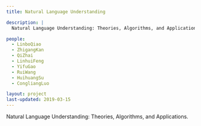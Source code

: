 ```yaml
---
title: Natural Language Understanding

description: |
  Natural Language Understanding: Theories, Algorithms, and Applications.

people:
  - LinboQiao
  - ZhigangKan
  - QiZhai
  - LinhuiFeng
  - YifuGao
  - RuiWang
  - HuihuangSu
  - CongliangLuo

layout: project
last-updated: 2019-03-15
---
```


Natural Language Understanding: Theories, Algorithms, and Applications.
